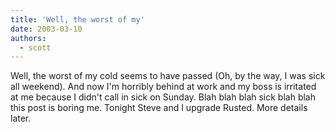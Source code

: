 ```yaml
---
title: 'Well, the worst of my'
date: 2003-03-10
authors:
  - scott
---
```


Well, the worst of my cold seems to have passed (Oh, by the way, I was sick all weekend). And now I'm horribly behind at work and my boss is irritated at me because I didn't call in sick on Sunday. Blah blah blah sick blah blah this post is boring me. Tonight Steve and I upgrade Rusted. More details later.
